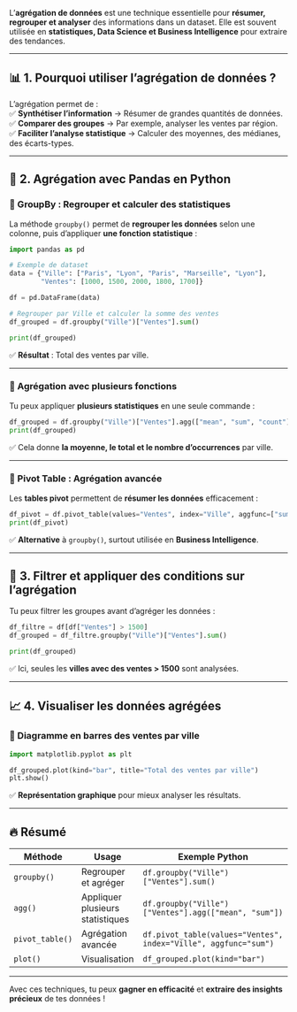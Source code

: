 L’**agrégation de données** est une technique essentielle pour **résumer, regrouper et analyser** des informations dans un dataset. Elle est souvent utilisée en **statistiques, Data Science et Business Intelligence** pour extraire des tendances.  

---

## 📊 **1. Pourquoi utiliser l’agrégation de données ?**  
L’agrégation permet de :  
✅ **Synthétiser l’information** → Résumer de grandes quantités de données.  
✅ **Comparer des groupes** → Par exemple, analyser les ventes par région.  
✅ **Faciliter l’analyse statistique** → Calculer des moyennes, des médianes, des écarts-types.  

---

## 📌 **2. Agrégation avec Pandas en Python**  

### **🔹 GroupBy : Regrouper et calculer des statistiques**  
La méthode `groupby()` permet de **regrouper les données** selon une colonne, puis d’appliquer **une fonction statistique** :  

```python
import pandas as pd

# Exemple de dataset
data = {"Ville": ["Paris", "Lyon", "Paris", "Marseille", "Lyon"],
        "Ventes": [1000, 1500, 2000, 1800, 1700]}

df = pd.DataFrame(data)

# Regrouper par Ville et calculer la somme des ventes
df_grouped = df.groupby("Ville")["Ventes"].sum()

print(df_grouped)
```
✅ **Résultat** : Total des ventes par ville.  

---

### **🔹 Agrégation avec plusieurs fonctions**  
Tu peux appliquer **plusieurs statistiques** en une seule commande :  

```python
df_grouped = df.groupby("Ville")["Ventes"].agg(["mean", "sum", "count"])
print(df_grouped)
```
✅ Cela donne **la moyenne, le total et le nombre d’occurrences** par ville.  

---

### **🔹 Pivot Table : Agrégation avancée**  
Les **tables pivot** permettent de **résumer les données** efficacement :  

```python
df_pivot = df.pivot_table(values="Ventes", index="Ville", aggfunc=["sum", "mean"])
print(df_pivot)
```
✅ **Alternative** à `groupby()`, surtout utilisée en **Business Intelligence**.  

---

## 🔄 **3. Filtrer et appliquer des conditions sur l’agrégation**  

Tu peux filtrer les groupes avant d’agréger les données :  

```python
df_filtre = df[df["Ventes"] > 1500]
df_grouped = df_filtre.groupby("Ville")["Ventes"].sum()

print(df_grouped)
```
✅ Ici, seules les **villes avec des ventes > 1500** sont analysées.  

---

## 📈 **4. Visualiser les données agrégées**  

### **🔹 Diagramme en barres des ventes par ville**
```python
import matplotlib.pyplot as plt

df_grouped.plot(kind="bar", title="Total des ventes par ville")
plt.show()
```
✅ **Représentation graphique** pour mieux analyser les résultats.  

---

## 🔥 **Résumé**
| **Méthode** | **Usage** | **Exemple Python** |
|------------|---------|----------------|
| `groupby()` | Regrouper et agréger | `df.groupby("Ville")["Ventes"].sum()` |
| `agg()` | Appliquer plusieurs statistiques | `df.groupby("Ville")["Ventes"].agg(["mean", "sum"])` |
| `pivot_table()` | Agrégation avancée | `df.pivot_table(values="Ventes", index="Ville", aggfunc="sum")` |
| `plot()` | Visualisation | `df_grouped.plot(kind="bar")` |

---

Avec ces techniques, tu peux **gagner en efficacité** et **extraire des insights précieux** de tes données !
